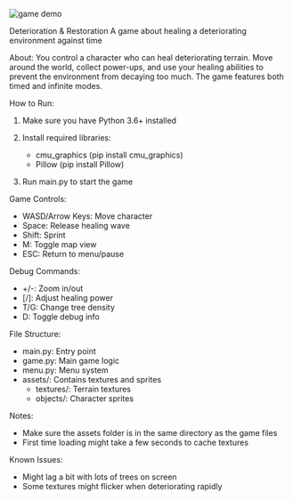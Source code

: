 ![game demo](https://file.notion.so/f/f/ef69813d-5b0d-4465-ae10-f770f962d7d9/6f5ceee5-6628-42b6-9ddd-0bef7ece2662/Untitled-video-_11_.gif?table=block&id=16a33d12-d95a-8077-9ab7-f488cbc13f1f&spaceId=ef69813d-5b0d-4465-ae10-f770f962d7d9&expirationTimestamp=1736488800000&signature=dV0Vat0udr6wJ6X3RaD5LVqoBRyrDujtB2yBH082Yso)


Deterioration & Restoration
A game about healing a deteriorating environment against time

About:
You control a character who can heal deteriorating terrain. Move around the world, collect power-ups, and use your healing abilities to prevent the environment from decaying too much. The game features both timed and infinite modes.

How to Run:
1. Make sure you have Python 3.6+ installed
2. Install required libraries:
   - cmu_graphics (pip install cmu_graphics)
   - Pillow (pip install Pillow)

3. Run main.py to start the game

Game Controls:
- WASD/Arrow Keys: Move character
- Space: Release healing wave
- Shift: Sprint
- M: Toggle map view
- ESC: Return to menu/pause

Debug Commands:
- +/-: Zoom in/out
- [/]: Adjust healing power
- T/G: Change tree density
- D: Toggle debug info

File Structure:
- main.py: Entry point
- game.py: Main game logic
- menu.py: Menu system
- assets/: Contains textures and sprites
  - textures/: Terrain textures
  - objects/: Character sprites

Notes:
- Make sure the assets folder is in the same directory as the game files
- First time loading might take a few seconds to cache textures

Known Issues:
- Might lag a bit with lots of trees on screen
- Some textures might flicker when deteriorating rapidly
